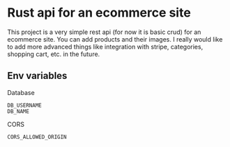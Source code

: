 # Rust api for an ecommerce site

This project is a very simple rest api (for now it is basic crud) for an ecommerce site. You can add products and their images. I really would like to add more advanced things like integration with stripe, categories, shopping cart, etc. in the future.

## Env variables

Database
```
DB_USERNAME
DB_NAME
```

CORS
```
CORS_ALLOWED_ORIGIN
```
